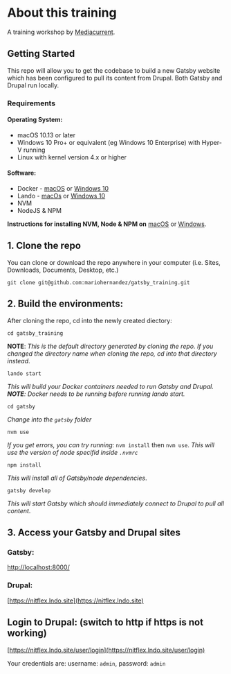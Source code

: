 # About this training

A training workshop by [Mediacurrent](https://mediacurrent.com).

## Getting Started

This repo will allow you to get the codebase to build a new Gatsby website which has been configured to pull its content from Drupal. Both Gatsby and Drupal run locally.

### Requirements

#### Operating System:

* macOS 10.13 or later
* Windows 10 Pro+ or equivalent \(eg Windows 10 Enterprise\) with Hyper-V running
* Linux with kernel version 4.x or higher

#### Software:

* Docker - [macOS](https://docs.docker.com/docker-for-mac/install/) or [Windows 10](https://docs.docker.com/docker-for-windows/install/)
* Lando - [macOs](https://docs.lando.dev/basics/installation.html#macos) or [Windows 10](https://medium.com/@jiles/installing-lando-docker-and-composer-on-a-windows-10-pro-environment-e405efba2c96)
* NVM
* NodeJS & NPM

**Instructions for installing NVM, Node & NPM on** [macOS](https://medium.com/@jamesauble/install-nvm-on-mac-with-brew-adb921fb92cc) or [Windows](https://codeburst.io/nvm-for-windows-how-to-install-and-use-13b7a4209791).

## 1. Clone the repo

You can clone or download the repo anywhere in your computer \(i.e. Sites, Downloads, Documents, Desktop, etc.\)

```text
git clone git@github.com:mariohernandez/gatsby_training.git
```

## 2. Build the environments:

After cloning the repo, cd into the newly created diectory:

```text
cd gatsby_training
```

**NOTE**: _This is the default directory generated by cloning the repo. If you changed the directory name when cloning the repo, cd into that directory instead_.

```text
lando start
```

_This will build your Docker containers needed to run Gatsby and Drupal. **NOTE**: Docker needs to be running before running lando start._

```text
cd gatsby
```

_Change into the `gatsby` folder_

```text
nvm use
```

_If you get errors, you can try running:_ `nvm install` then `nvm use`. _This will use the version of node specifid inside `.nvmrc`_

```text
npm install
```

_This will install all of Gatsby/node dependencies_.

```text
gatsby develop
```

_This will start Gatsby which should immediately connect to Drupal to pull all content_.

## 3. Access your Gatsby and Drupal sites

### Gatsby:

[http://localhost:8000/](http://localhost:8000/)

### Drupal:

[https://nitflex.lndo.site](https://nitflex.lndo.site)

## Login to Drupal: \(switch to http if https is not working\)

[https://nitflex.lndo.site/user/login](https://nitflex.lndo.site/user/login)

Your credentials are: username: `admin`, password: `admin`

